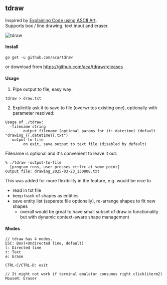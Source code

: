 tdraw
---
Inspired by [Explaining Code using ASCII Art](https://blog.regehr.org/archives/1653).<br/>
Supports box / line drawing, text input and eraser.

![tdraw](./tdraw.gif)

#### Install
```
go get -u github.com/aca/tdraw
```
or download from https://github.com/aca/tdraw/releases

#### Usage
1. Pipe output to file, easy way:
```
tdraw > draw.txt
```

2. Explicitly ask it to save to file (overwrites existing one), optionally with parameter resolved:
```
Usage of ./tdraw:
  -filename string
    	output filename (optional params for it: datetime) (default "drawing_{{.datetime}}.txt")
  -output-to-file
    	on exit, save output to text file (disabled by default)
```

Filename is optional and it's convenient to leave it out:
```
% ./tdraw -output-to-file
  [program runs, user presses ctrl+c at some point]
Output file: drawing_2025-03-23_130808.txt
```

This was added for more flexibility in the feature, e.g. would be nice to
 - read in txt file
 - keep track of shapes as entities
 - save entity list (separate file optionally), re-arrange shapes to fit new shapes
   - overall would be great to have small subset of draw.io functionality but with dynamic context-aware shape management

#### Modes

```
// tdraw has 4 modes.
ESC: Box(+Undirected line, default)
l: Directed line
t: Text
e: Erase

CTRL-C/CTRL-D: exit

// It might not work if terminal emulator consumes right click(iterm2)
MouseR: Eraser 
```
